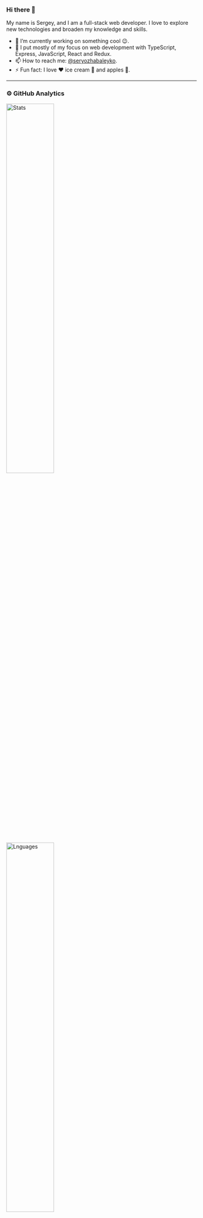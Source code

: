 ### Hi there 👋

My name is Sergey, and I am a full-stack web developer. I love to explore new technologies and broaden my knowledge and skills.

- 🔭 I’m currently working on something cool :wink:.
- 🌱 I put mostly of my focus on web development with TypeScript, Express, JavaScript, React and Redux.
- 📫 How to reach me: [@seryozhabaleyko](https://www.linkedin.com/in/seryozhabaleyko).
- ⚡ Fun fact: I love :heart: ice cream 🍨 and apples 🍏.

---

### ⚙️ GitHub Analytics

<img height="50%" alt="Stats" src="https://github-readme-stats.codestackr.vercel.app/api?username=seryozhabaleyko&theme=radical&show_icons=true" />
<img height="50%" alt="Lnguages" src="https://github-readme-stats-eight-theta.vercel.app/api/top-langs/?username=seryozhabaleyko&theme=radical&layout=compact" />

<!--
**seryozhabaleyko/seryozhabaleyko** is a ✨ _special_ ✨ repository because its `README.md` (this file) appears on your GitHub profile.

Here are some ideas to get you started:

- 🔭 I’m currently working on ...
- 🌱 I’m currently learning ...
- 👯 I’m looking to collaborate on ...
- 🤔 I’m looking for help with ...
- 💬 Ask me about ...
- 📫 How to reach me: ...
- 😄 Pronouns: ...
- ⚡ Fun fact: ...
-->
